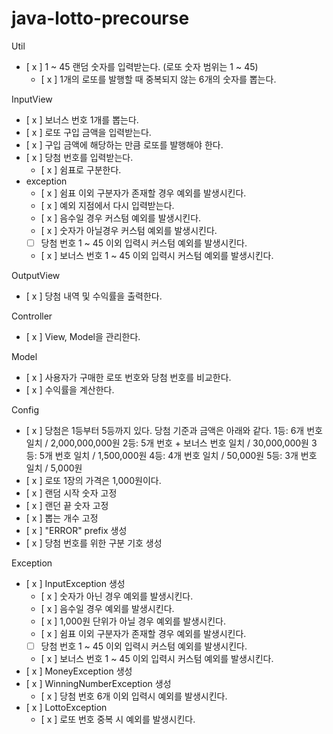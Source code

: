 # java-lotto-precourse

Util
- [ x ] 1 ~ 45 랜덤 숫자를 입력받는다. (로또 숫자 범위는 1 ~ 45)
    - [ x ] 1개의 로또를 발행할 때 중복되지 않는 6개의 숫자를 뽑는다.

InputView
- [ x ] 보너스 번호 1개를 뽑는다.
- [ x ] 로또 구입 금액을 입력받는다.
- [ x ] 구입 금액에 해당하는 만큼 로또를 발행해야 한다.
- [ x ] 당첨 번호를 입력받는다.
  - [ x ] 쉼표로 구분한다.
- exception
  - [ x ] 쉼표 이외 구분자가 존재할 경우 예외를 발생시킨다.
  - [ x ] 예외 지점에서 다시 입력받는다.
  - [ x ] 음수일 경우 커스텀 예외를 발생시킨다.
  - [ x ] 숫자가 아닐경우 커스텀 예외를 발생시킨다.
  - [ ] 당첨 번호 1 ~ 45 이외 입력시 커스텀 예외를 발생시킨다.
  - [ x ] 보너스 번호 1 ~ 45 이외 입력시 커스텀 예외를 발생시킨다.

OutputView
- [ x ] 당첨 내역 및 수익률을 출력한다.

Controller
- [ x ] View, Model을 관리한다. 

Model
- [ x ] 사용자가 구매한 로또 번호와 당첨 번호를 비교한다.
- [ x ] 수익률을 계산한다.

Config
- [ x ] 당첨은 1등부터 5등까지 있다. 당첨 기준과 금액은 아래와 같다.
    1등: 6개 번호 일치 / 2,000,000,000원
    2등: 5개 번호 + 보너스 번호 일치 / 30,000,000원
    3등: 5개 번호 일치 / 1,500,000원
    4등: 4개 번호 일치 / 50,000원
    5등: 3개 번호 일치 / 5,000원
- [ x ] 로또 1장의 가격은 1,000원이다.
- [ x ] 랜덤 시작 숫자 고정
- [ x ] 랜던 끝 숫자 고정
- [ x ] 뽑는 개수 고정
- [ x ] "ERROR" prefix 생성
- [ x ] 당첨 번호를 위한 구분 기호 생성

Exception
- [ x ] InputException 생성
  - [ x ] 숫자가 아닌 경우 예외를 발생시킨다.
  - [ x ] 음수일 경우 예외를 발생시킨다.
  - [ x ] 1,000원 단위가 아닐 경우 예외를 발생시킨다.
  - [ x ] 쉼표 이외 구분자가 존재할 경우 예외를 발생시킨다.
  - [ ] 당첨 번호 1 ~ 45 이외 입력시 커스텀 예외를 발생시킨다.
  - [ x ] 보너스 번호 1 ~ 45 이외 입력시 커스텀 예외를 발생시킨다.
- [ x ] MoneyException 생성
- [ x ] WinningNumberException 생성
  - [ x ] 당첨 번호 6개 이외 입력시 예외를 발생시킨다.
- [ x ] LottoException
  - [ x ] 로또 번호 중복 시 예외를 발생시킨다.
